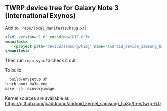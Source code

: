 ## TWRP device tree for Galaxy Note 3 (International Exynos)

Add to `.repo/local_manifests/ha3g.xml`:

```xml
<?xml version="1.0" encoding="UTF-8"?>
<manifest>
	<project path="device/samsung/ha3g" name="android_device_samsung_ha3g" remote="TeamWin" revision="android-6.0" />
</manifest>
```

Then run `repo sync` to check it out.

To build:

```sh
. build/envsetup.sh
lunch omni_ha3g-eng
make -j5 recoveryimage
```

Kernel sources are available at: https://github.com/jcadduono/android_kernel_samsung_ha3g/tree/twrp-6.0

